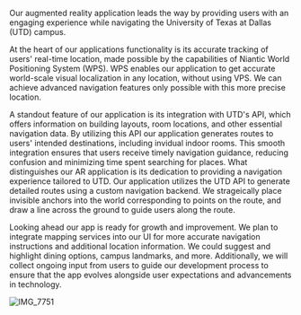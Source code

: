 Our augmented reality application leads the way by providing users with an engaging experience while navigating the University of Texas at Dallas (UTD) campus.

At the heart of our applications functionality is its accurate tracking of users' real-time location, made possible by the capabilities of Niantic World Positioning System (WPS). WPS enables our application to get accurate world-scale visual localization in any location, without using VPS. We can achieve advanced navigation features only possible with this more precise location.

A standout feature of our application is its integration with UTD's API, which offers information on building layouts, room locations, and other essential navigation data. By utilizing this API our application generates routes to users' intended destinations, including invidual indoor rooms. This smooth integration ensures that users receive timely navigation guidance, reducing confusion and minimizing time spent searching for places. What distinguishes our AR application is its dedication to providing a navigation experience tailored to UTD. Our application utilizes the UTD API to generate detailed routes using a custom navigation backend. We strageically place invisible anchors into the world corresponding to points on the route, and draw a line across the ground to guide users along the route.

Looking ahead our app is ready for growth and improvement. We plan to integrate mapping services into our UI for more accurate navigation instructions and additional location information. We could suggest and highlight dining options, campus landmarks, and more. Additionally, we will collect ongoing input from users to guide our development process to ensure that the app evolves alongside user expectations and advancements in technology.

![IMG_7751](https://github.com/prnzl791113/Comet-Navigation2.0/assets/113567108/f3d05ee1-15bf-4653-8ecf-14678bd2bd18)
